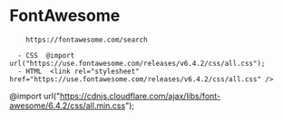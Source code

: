 # FontAwesome

        https://fontawesome.com/search

      - CSS  @import url("https://use.fontawesome.com/releases/v6.4.2/css/all.css");
      - HTML  <link rel="stylesheet" href="https://use.fontawesome.com/releases/v6.4.2/css/all.css" />

@import url("https://cdnjs.cloudflare.com/ajax/libs/font-awesome/6.4.2/css/all.min.css");

